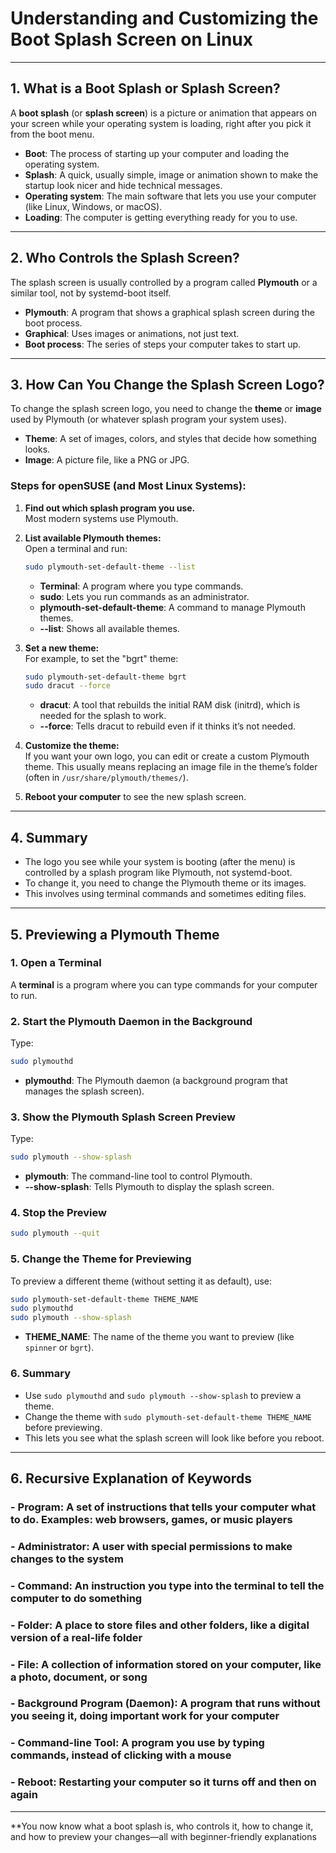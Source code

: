 # Understanding and Customizing the Boot Splash Screen on Linux

---

## 1. **What is a Boot Splash or Splash Screen?**

A **boot splash** (or **splash screen**) is a picture or animation that appears on your screen while your operating system is loading, right after you pick it from the boot menu.

- **Boot**: The process of starting up your computer and loading the operating system.
- **Splash**: A quick, usually simple, image or animation shown to make the startup look nicer and hide technical messages.
- **Operating system**: The main software that lets you use your computer (like Linux, Windows, or macOS).
- **Loading**: The computer is getting everything ready for you to use.

---

## 2. **Who Controls the Splash Screen?**

The splash screen is usually controlled by a program called **Plymouth** or a similar tool, not by systemd-boot itself.

- **Plymouth**: A program that shows a graphical splash screen during the boot process.
- **Graphical**: Uses images or animations, not just text.
- **Boot process**: The series of steps your computer takes to start up.

---

## 3. **How Can You Change the Splash Screen Logo?**

To change the splash screen logo, you need to change the **theme** or **image** used by Plymouth (or whatever splash program your system uses).

- **Theme**: A set of images, colors, and styles that decide how something looks.
- **Image**: A picture file, like a PNG or JPG.

### **Steps for openSUSE (and Most Linux Systems):**

1. **Find out which splash program you use.**  
   Most modern systems use Plymouth.

2. **List available Plymouth themes:**  
   Open a terminal and run:

   ```bash
   sudo plymouth-set-default-theme --list
   ```

   - **Terminal**: A program where you type commands.
   - **sudo**: Lets you run commands as an administrator.
   - **plymouth-set-default-theme**: A command to manage Plymouth themes.
   - **--list**: Shows all available themes.

3. **Set a new theme:**  
   For example, to set the "bgrt" theme:

   ```bash
   sudo plymouth-set-default-theme bgrt
   sudo dracut --force
   ```

   - **dracut**: A tool that rebuilds the initial RAM disk (initrd), which is needed for the splash to work.
   - **--force**: Tells dracut to rebuild even if it thinks it’s not needed.

4. **Customize the theme:**  
   If you want your own logo, you can edit or create a custom Plymouth theme. This usually means replacing an image file in the theme’s folder (often in `/usr/share/plymouth/themes/`).

5. **Reboot your computer** to see the new splash screen.

---

## 4. **Summary**

- The logo you see while your system is booting (after the menu) is controlled by a splash program like Plymouth, not systemd-boot.
- To change it, you need to change the Plymouth theme or its images.
- This involves using terminal commands and sometimes editing files.

---

## 5. **Previewing a Plymouth Theme**

### 1. **Open a Terminal**

A **terminal** is a program where you can type commands for your computer to run.

### 2. **Start the Plymouth Daemon in the Background**

Type:

```bash
sudo plymouthd
```

- **plymouthd**: The Plymouth daemon (a background program that manages the splash screen).

### 3. **Show the Plymouth Splash Screen Preview**

Type:

```bash
sudo plymouth --show-splash
```

- **plymouth**: The command-line tool to control Plymouth.
- **--show-splash**: Tells Plymouth to display the splash screen.

### 4. **Stop the Preview**

```bash
sudo plymouth --quit
```

### 5. **Change the Theme for Previewing**

To preview a different theme (without setting it as default), use:

```bash
sudo plymouth-set-default-theme THEME_NAME
sudo plymouthd
sudo plymouth --show-splash
```

- **THEME_NAME**: The name of the theme you want to preview (like `spinner` or `bgrt`).

### 6. **Summary**

- Use `sudo plymouthd` and `sudo plymouth --show-splash` to preview a theme.
- Change the theme with `sudo plymouth-set-default-theme THEME_NAME` before previewing.
- This lets you see what the splash screen will look like before you reboot.

---

## 6. **Recursive Explanation of Keywords**

### - **Program**: A set of instructions that tells your computer what to do. Examples: web browsers, games, or music players

### - **Administrator**: A user with special permissions to make changes to the system

### - **Command**: An instruction you type into the terminal to tell the computer to do something

### - **Folder**: A place to store files and other folders, like a digital version of a real-life folder

### - **File**: A collection of information stored on your computer, like a photo, document, or song

### - **Background Program (Daemon)**: A program that runs without you seeing it, doing important work for your computer

### - **Command-line Tool**: A program you use by typing commands, instead of clicking with a mouse

### - **Reboot**: Restarting your computer so it turns off and then on again

---

**You now know what a boot splash is, who controls it, how to change it, and how to preview your changes—all with beginner-friendly explanations
